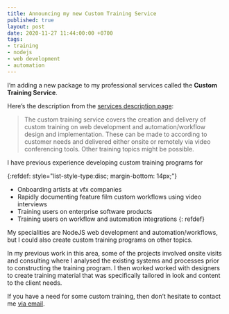 ```yaml
---
title: Announcing my new Custom Training Service
published: true
layout: post
date: 2020-11-27 11:44:00:00 +0700
tags:
- training
- nodejs
- web development
- automation
---
```

I’m adding a new package to my professional services called the **Custom Training Service**.

Here’s the description from the [services description page](https://blog.markjgsmith.com/2018/07/04/decription-of-my-freelance-nodejs-software-services.html):

> The custom training service covers the creation and delivery of custom training on web development and automation/workflow design and implementation. These can be made to according to customer needs and delivered either onsite or remotely via video conferencing tools. Other training topics might be possible.

I have previous experience developing custom training programs for 

{:refdef: style="list-style-type:disc; margin-bottom: 14px;"}
- Onboarding artists at vfx companies
- Rapidly documenting feature film custom workflows using video interviews
- Training users on enterprise software products
- Training users on workflow and automation integrations
{: refdef}

My specialities are NodeJS web development and automation/workflows, but I could also create custom training programs on other topics.

In my previous work in this area, some of the projects involved onsite visits and consulting where I analysed the existing systems and processes prior to constructing the training program. I then worked worked with designers to create training material that was specifically tailored in look and content to the client needs.

If you have a need for some custom training, then don’t hesitate to contact me [via email](mailto:markjgsmith@gmail.com).
